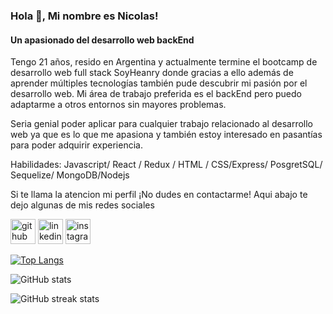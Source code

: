 ### Hola 👋, Mi nombre es Nicolas!
#### Un apasionado del desarrollo web backEnd


Tengo 21 años, resido en Argentina y actualmente termine el bootcamp de desarrollo web full stack SoyHeanry donde gracias a ello además de aprender múltiples tecnologías también pude descubrir mi pasión por el desarrollo web. Mi área de trabajo preferida es el backEnd pero puedo adaptarme a otros entornos sin mayores problemas. 

 Seria genial poder aplicar para cualquier trabajo relacionado al desarrollo web ya que es lo que me apasiona y también estoy interesado en pasantías para poder adquirir experiencia.


Habilidades: Javascript/ React / Redux / HTML / CSS/Express/ PosgretSQL/ Sequelize/ MongoDB/Nodejs

Si te llama la atencion mi perfil ¡No dudes en contactarme!
Aqui abajo te dejo algunas de mis redes sociales


[<img src='https://cdn.jsdelivr.net/npm/simple-icons@3.0.1/icons/github.svg' alt='github' height='40'>](https://github.com/alemannc)  [<img src='https://cdn.jsdelivr.net/npm/simple-icons@3.0.1/icons/linkedin.svg' alt='linkedin' height='40'>](https://www.linkedin.com/in/nicolas-castellano-54b22b272/)  [<img src='https://cdn.jsdelivr.net/npm/simple-icons@3.0.1/icons/instagram.svg' alt='instagram' height='40'>](https://www.instagram.com/nicolascaste_/)  

[![Top Langs](https://github-readme-stats.vercel.app/api/top-langs/?username=alemannc)](https://github.com/anuraghazra/github-readme-stats)

![GitHub stats](https://github-readme-stats.vercel.app/api?username=alemannc&show_icons=true)  

![GitHub streak stats](https://streak-stats.demolab.com/?user=alemannc)  


